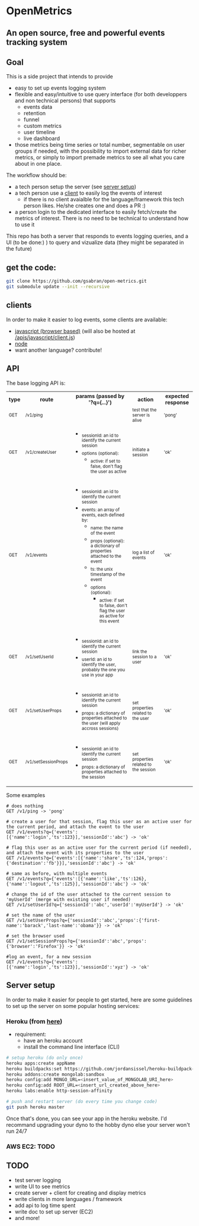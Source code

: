 # OpenMetrics


## An open source, free and powerful events tracking system


## Goal
This is a side project that intends to provide
- easy to set up events logging system
- flexible and easy/intuitive to use query interface (for both  developpers and non technical persons) that supports
    - events data
    - retention
    - funnel
    - custom metrics
    - user timeline
    - live dashboard
- those metrics being time series or total number, segmentable on user groups if needed, with the possibility to import external data for richer metrics, or simply to import premade metrics to see all what you care about in one place.

The workflow should be:
- a tech person setup the server (see [server setup](https://github.com/gsabran/open-metrics#server-setup))
- a tech person use a [client](https://github.com/gsabran/open-metrics#clients) to easily log the events of interest
  - if there is no client avaialble for the language/framework this tech person likes. He/she creates one and does a PR :)
- a person login to the dedicated interface to easily fetch/create the metrics of interest. There is no need to be technical to understand how to use it

This repo has both a server that responds to events logging queries, and a UI (to be done:) ) to query and vizualize data (they might be separated in the future)

## get the code:
```bash
git clone https://github.com/gsabran/open-metrics.git
git submodule update --init --recursive
```

## clients
In order to make it easier to log events, some clients are available:
- [javascript (browser based)](https://github.com/gsabran/open-metrics-client-javascript) (will also be hosted at [/apis/javascript/client.js](https://github.com/gsabran/open-metrics-client-javascript/blob/d21e9889770674358f7358c4cdc9762ef240f338/client.js))
- [node](https://github.com/gsabran/open-metrics-client-npm)
- want another language? contribute!

## API

The base logging API is:


<table style="font-size:14px;">
  <tbody>
    <tr>
      <th>type</th>
      <th>route</th>
      <th>params (passed by '?q={...}')</th>
      <th>action</th>
      <th>expected response</th>
    </tr>
    <tr>
      <td><sub>GET</sub></td>
      <td><sub>/v1/ping</sub></td>
      <td><sub></sub></td>
      <td><sub>test that the server is alive</sub></td>
      <td><sub>'pong'</sub></td>
    </tr>
    <tr>
      <td><sub>GET</sub></td>
      <td><sub>/v1/createUser</sub></td>
      <td><ul>
        <li><sub>sessionId: an id to identify the current session</sub></li>
        <li><sub>options (optional):<br/></sub>
          <ul>
            <li><sub>active: if set to false, don't flag the user as active</sub></li>
          </ul>
        </li>
      </ul></td>
      <td><sub>initiate a session</sub></td>
      <td><sub>'ok'</sub></td>
    </tr>
    <tr>
      <td><sub>GET</sub></td>
      <td><sub>/v1/events</sub></td>
      <td><ul>
        <li><sub>sessionId: an id to identify the current session</sub></li>
        <li><sub>events: an array of events, each defined by:<br/></sub>
          <ul>
            <li><sub>name: the name of the event</sub></li>
            <li><sub>props (optional): a dictionary of properties attached to the event</sub></li>
            <li><sub>ts: the unix timestamp of the event</sub></li>
            <li><sub>options (optional):<br/></sub>
              <ul>
                <li><sub>active: if set to false, don't flag the user as active for this event</sub></li>
              </ul>
            </li>
          </ul>
        </li>
      </ul></td>
      <td><sub>log a list of events</sub></td>
      <td><sub>'ok'</sub></td>
    </tr>
    <tr>
      <td><sub>GET</sub></td>
      <td><sub>/v1/setUserId</sub></td>
      <td><ul>
        <li><sub>sessionId: an id to identify the current session</sub></li>
        <li><sub>userId: an id to identify the user, probably the one you use in your app</sub></li>
      </ul></td>
      <td><sub>link the session to a user</sub></td>
      <td><sub>'ok'</sub></td>
    </tr>
    <tr>
      <td><sub>GET</sub></td>
      <td><sub>/v1/setUserProps</sub></td>
      <td><ul>
        <li><sub>sessionId: an id to identify the current session</sub></li>
        <li><sub>props: a dictionary of properties attached to the user (will apply accross sessions)</sub></li>
      </ul></td>
      <td><sub>set properties related to the user</sub></td>
      <td><sub>'ok'</sub></td>
    </tr>
    <tr>
      <td><sub>GET</sub></td>
      <td><sub>/v1/setSessionProps</sub></td>
      <td><ul>
        <li><sub>sessionId: an id to identify the current session</sub></li>
        <li><sub>props: a dictionary of properties attached to the session</sub></li>
      </ul></td>
      <td><sub>set properties related to the session</sub></td>
      <td><sub>'ok'</sub></td>
    </tr>
  </tbody>
</table>

Some examples

```
# does nothing
GET /v1/ping -> 'pong' 

# create a user for that session, flag this user as an active user for the current period, and attach the event to the user
GET /v1/events?q={'events':[{'name':'login','ts':123}],'sessionId':'abc'} -> 'ok'

# flag this user as an active user for the current period (if needed), and attach the event with its properties to the user
GET /v1/events?q={'events':[{'name':'share','ts':124,'props':{'destination':'fb'}}],'sessionId':'abc'} -> 'ok'

# same as before, with multiple events
GET /v1/events?q={'events':[{'name':'like','ts':126},{'name':'logout','ts':125}],'sessionId':'abc'} -> 'ok' 

# change the id of the user attached to the current session to 'myUserId' (merge with existing user if needed)
GET /v1/setUserId?q={'sessionId':'abc','userId':'myUserId'} -> 'ok'

# set the name of the user
GET /v1/setUserProps?q={'sessionId':'abc','props':{'first-name':'barack','last-name':'obama'}} -> 'ok' 

# set the browser used
GET /v1/setSessionProps?q={'sessionId':'abc','props':{'browser':'Firefox'}} -> 'ok' 

#log an event, for a new session
GET /v1/events?q={'events':[{'name':'login','ts':123}],'sessionId':'xyz'} -> 'ok' 
```


## Server setup
In order to make it easier for people to get started, here are some guidelines to set up the server on some popular hosting services:

### Heroku (from [here](https://github.com/jordansissel/heroku-buildpack-meteor))

- requirement:
  - have an heroku account
  - install the command line interface (CLI)

```bash
# setup heroku (do only once)
heroku apps:create appName
heroku buildpacks:set https://github.com/jordansissel/heroku-buildpack-meteor.git
heroku addons:create mongolab:sandbox
heroku config:add MONGO_URL=<insert_value_of_MONGOLAB_URI_here>
heroku config:add ROOT_URL=<insert_url_created_above_here>
heroku labs:enable http-session-affinity

# push and restart server (do every time you change code)
git push heroku master

```


Once that's done, you can see your app in the heroku website. I'd recommand upgrading your dyno to the hobby dyno else your server won't run 24/7

### AWS EC2: TODO


## TODO
- test server logging
- write UI to see metrics
- create server + client for creating and display metrics
- write clients in more languages / framework
- add api to log time spent
- write doc to set up server (EC2)
- and more!
